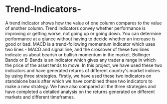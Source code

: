 # Trend-Indicators-
A trend indicator shows how the value of one column compares to the value of another column. Trend indicators convey whether performance is improving or getting worse, not going up or going down. You can determine performance at a glance without having to decide whether an increase is good or bad.
MACD ia a trend-following momentum indicator which uses two lines - MACD and signal line, and the crossover of these two lines indicate us about bearish or bullish momentum in the market.
Bollinger Bands or B-Bands is an indicator which gives any trader a range in which the price of the asset tends to move.
In this project, we have used these two indicators and have generated returns of different country's market indices by using three strategies.
Firstly, we have used these two indicators on standalone basis after which we have combined these two indicators to make a new strategy.
We have also compared all the three strategies and have completed a detailed analysis on the returns generated on different markets and different timeframes.
